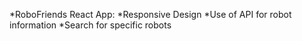 *RoboFriends React App:
    *Responsive Design
    *Use of API for robot information
    *Search for specific robots